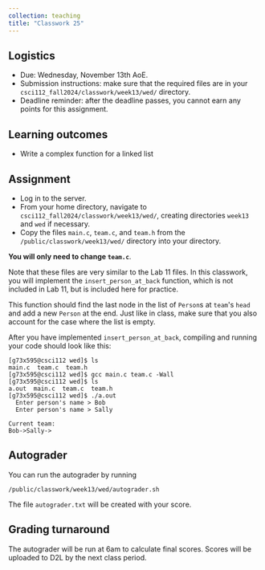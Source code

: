 ```yaml
---
collection: teaching
title: "Classwork 25"
---
```


## Logistics
* Due: Wednesday, November 13th AoE.
* Submission instructions: make sure that the required files are in your
	`csci112_fall2024/classwork/week13/wed/` directory.
* Deadline reminder: after the deadline passes, you cannot earn any points for
	this assignment.

## Learning outcomes
* Write a complex function for a linked list

## Assignment

* Log in to the server.
* From your home directory, navigate to `csci112_fall2024/classwork/week13/wed/`, creating directories `week13`
and `wed` if necessary.
* Copy the files `main.c`, `team.c`, and `team.h` from the `/public/classwork/week13/wed/` directory into your directory.

**You will only need to change `team.c`**.

Note that these files are very similar to the Lab 11 files. In this classwork,
you will implement the `insert_person_at_back` function, which is not included
in Lab 11, but is included here for practice.

This function should find the last node in the list of `Person`s at `team`'s
`head` and add a new `Person` at the end. Just like in class, make sure that
you also account for the case where the list is empty.

After you have implemented `insert_person_at_back`, compiling and running your
code should look like this:

```
[g73x595@csci112 wed]$ ls
main.c  team.c  team.h
[g73x595@csci112 wed]$ gcc main.c team.c -Wall
[g73x595@csci112 wed]$ ls
a.out  main.c  team.c  team.h
[g73x595@csci112 wed]$ ./a.out
  Enter person's name > Bob
  Enter person's name > Sally

Current team:
Bob->Sally->

```

## Autograder

You can run the autograder by running

```
/public/classwork/week13/wed/autograder.sh
```

The file `autograder.txt` will be created with your score.

## Grading turnaround

The autograder will be run at 6am to calculate final scores. Scores will be
uploaded to D2L by the next class period.
